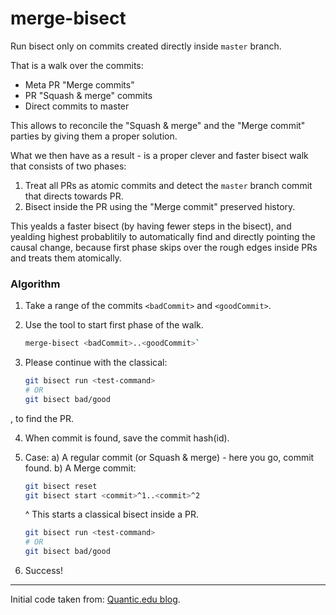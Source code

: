# merge-bisect

Run bisect only on commits created directly inside `master` branch.

That is a walk over the commits:
  * Meta PR "Merge commits"
  * PR "Squash & merge" commits
  * Direct commits to master

This allows to reconcile the "Squash & merge" and the "Merge commit" parties by giving them a proper solution.

What we then have as a result - is a proper clever and faster bisect walk that consists of two phases:
1. Treat all PRs as atomic commits and detect the `master` branch commit that directs towards PR.
2. Bisect inside the PR using the "Merge commit" preserved history.

This yealds a faster bisect (by having fewer steps in the bisect), and yealding highest probablitily to automatically find and directly pointing the causal change, because first phase skips over the rough edges inside PRs and treats them atomically.

### Algorithm

  1. Take a range of the commits `<badCommit>` and `<goodCommit>`.
    
  2. Use the tool to start first phase of the walk.

      ```sh
      merge-bisect <badCommit>..<goodCommit>`
      ```
  
  3. Please continue with the classical:

      ```sh
      git bisect run <test-command>
      # OR
      git bisect bad/good
      ```
  , to find the PR.

  4. When commit is found, save the commit hash(id).
  
  5. Case:
  a) A regular commit (or Squash & merge) - here you go, commit found.
  b) A Merge commit:
  
      ```sh
      git bisect reset
      git bisect start <commit>^1..<commit>^2
      ```
      ^ This starts a classical bisect inside a PR.

      ```sh
      git bisect run <test-command>
      # OR
      git bisect bad/good
      ```
  
  6. Success!

---

Initial code taken from: [Quantic.edu blog](https://blog.quantic.edu/2015/02/03/git-bisect-debugging-with-feature-branches/).
